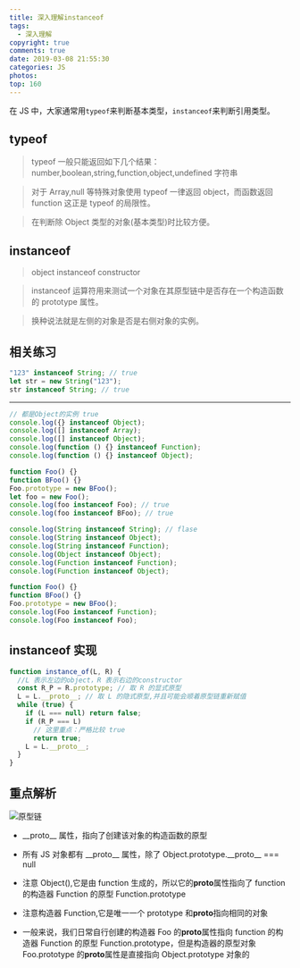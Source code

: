 ```yaml
---
title: 深入理解instanceof
tags:
  - 深入理解
copyright: true
comments: true
date: 2019-03-08 21:55:30
categories: JS
photos:
top: 160
---
```


在 JS 中，大家通常用`typeof`来判断基本类型，`instanceof`来判断引用类型。

## typeof

> typeof 一般只能返回如下几个结果：number,boolean,string,function,object,undefined 字符串

> 对于 Array,null 等特殊对象使用 typeof 一律返回 object，而函数返回 function 这正是 typeof 的局限性。

> 在判断除 Object 类型的对象(基本类型)时比较方便。

## instanceof

> object instanceof constructor

> instanceof 运算符用来测试一个对象在其原型链中是否存在一个构造函数的 prototype 属性。

> 换种说法就是左侧的对象是否是右侧对象的实例。

## 相关练习

```javascript
"123" instanceof String; // true
let str = new String("123");
str instanceof String; // true
```

---

<!--more-->

```javascript
// 都是Object的实例 true
console.log({} instanceof Object);
console.log([] instanceof Array);
console.log([] instanceof Object);
console.log(function () {} instanceof Function);
console.log(function () {} instanceof Object);
```

```javascript
function Foo() {}
function BFoo() {}
Foo.prototype = new BFoo();
let foo = new Foo();
console.log(foo instanceof Foo); // true
console.log(foo instanceof BFoo); // true
```

```javascript
console.log(String instanceof String); // flase
console.log(String instanceof Object);
console.log(String instanceof Function);
console.log(Object instanceof Object);
console.log(Function instanceof Function);
console.log(Function instanceof Object);

function Foo() {}
function BFoo() {}
Foo.prototype = new BFoo();
console.log(Foo instanceof Function);
console.log(Foo instanceof Foo);
```

## instanceof 实现

```javascript
function instance_of(L, R) {
  //L 表示左边的object，R 表示右边的constructor
  const R_P = R.prototype; // 取 R 的显式原型
  L = L.__proto__; // 取 L 的隐式原型,并且可能会顺着原型链重新赋值
  while (true) {
    if (L === null) return false;
    if (R_P === L)
      // 这里重点：严格比较 true
      return true;
    L = L.__proto__;
  }
}
```

## 重点解析

![原型链](https://user-images.githubusercontent.com/25027560/37870377-2bc8211a-3007-11e8-92a0-04fa96aabf13.png)

- \_\_proto\_\_ 属性，指向了创建该对象的构造函数的原型

- 所有 JS 对象都有 \_\_proto\_\_ 属性，除了 Object.prototype.\_\_proto\_\_ === null

- 注意 Object(),它是由 function 生成的，所以它的**proto**属性指向了 function 的构造器 Function 的原型 Function.prototype

- 注意构造器 Function,它是唯一一个 prototype 和**proto**指向相同的对象

- 一般来说，我们日常自行创建的构造器 Foo 的**proto**属性指向 function 的构造器 Function 的原型 Function.prototype，但是构造器的原型对象 Foo.prototype 的**proto**属性是直接指向 Object.prototype 对象的
